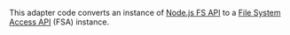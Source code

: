 This adapter code converts an instance of [Node.js FS API][node-fs] to a
[File System Access API][fsa] (FSA) instance.

[node-fs]: https://nodejs.org/api/fs.html
[fsa]: https://developer.mozilla.org/en-US/docs/Web/API/File_System_Access_API
